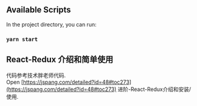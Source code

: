 ## Available Scripts

In the project directory, you can run:

### `yarn start`

## React-Redux 介绍和简单使用

代码参考技术胖老师代码.<br />
Open [https://jspang.com/detailed?id=48#toc273](https://jspang.com/detailed?id=48#toc273)  进阶-React-Redux介绍和安装/使用.


